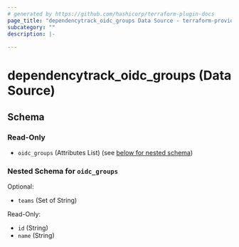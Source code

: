 ```yaml
---
# generated by https://github.com/hashicorp/terraform-plugin-docs
page_title: "dependencytrack_oidc_groups Data Source - terraform-provider-dependencytrack"
subcategory: ""
description: |-
  
---
```


# dependencytrack_oidc_groups (Data Source)





<!-- schema generated by tfplugindocs -->
## Schema

### Read-Only

- `oidc_groups` (Attributes List) (see [below for nested schema](#nestedatt--oidc_groups))

<a id="nestedatt--oidc_groups"></a>
### Nested Schema for `oidc_groups`

Optional:

- `teams` (Set of String)

Read-Only:

- `id` (String)
- `name` (String)
